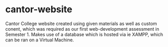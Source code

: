 # cantor-website
Cantor College website created using given materials as well as custom conent, which was required as our first web-development assessment in Semester 1.
Makes use of a database which is hosted via ie XAMPP, which can be ran on a Virtual Machine.
